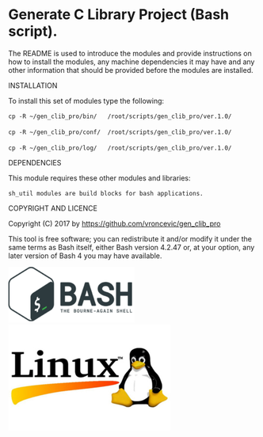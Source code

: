 Generate C Library Project (Bash script).
================================================================================

The README is used to introduce the modules and provide instructions on
how to install the modules, any machine dependencies it may have and any
other information that should be provided before the modules are installed.

INSTALLATION

To install this set of modules type the following:

	cp -R ~/gen_clib_pro/bin/   /root/scripts/gen_clib_pro/ver.1.0/

	cp -R ~/gen_clib_pro/conf/  /root/scripts/gen_clib_pro/ver.1.0/

	cp -R ~/gen_clib_pro/log/   /root/scripts/gen_clib_pro/ver.1.0/

DEPENDENCIES

This module requires these other modules and libraries:

	sh_util modules are build blocks for bash applications.

COPYRIGHT AND LICENCE

Copyright (C) 2017 by https://github.com/vroncevic/gen_clib_pro

This tool is free software; you can redistribute it and/or modify
it under the same terms as Bash itself, either Bash version 4.2.47 or,
at your option, any later version of Bash 4 you may have available.

![alt tag](https://raw.githubusercontent.com/vroncevic/gen_clib_pro/master/bash_logo.png)
![alt tag](https://raw.githubusercontent.com/vroncevic/gen_clib_pro/master/linux_logo.jpg)

